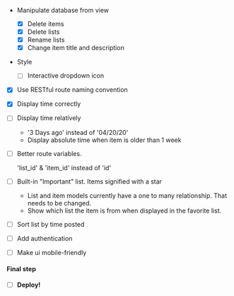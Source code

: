 + Manipulate database from view

    - [x] Delete items
    - [x] Delete lists
    - [x] Rename lists
    - [x] Change item title and description

+ Style

    - [ ] Interactive dropdown icon

- [x] Use RESTful route naming convention
- [x] Display time correctly
- [ ] Display time relatively

    + '3 Days ago' instead of '04/20/20'
    + Display absolute time when item is older than 1 week

- [ ] Better route variables. 

    'list_id' & 'item_id' instead of 'id'

- [ ] Built-in "Important" list. Items signified with a star

    + List and item models currently have a one to many relationship. That needs to be changed.
    + Show which list the item is from when displayed in the favorite list.

- [ ] Sort list by time posted
- [ ] Add authentication
- [ ] Make ui mobile-friendly

#### Final step

- [ ] **Deploy!**
